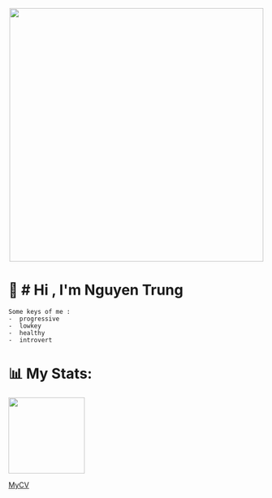 
<p align="center">
  <img src="https://user-images.githubusercontent.com/74038190/225813708-98b745f2-7d22-48cf-9150-083f1b00d6c9.gif" width="500">
</p>

# 💫 # Hi , I'm Nguyen Trung
    Some keys of me : 
    -  progressive
    -  lowkey
    -  healthy
    -  introvert

# 📊 My Stats:

<img height="150px" src="https://github-readme-stats.vercel.app/api/top-langs/?username=jkay-kmm&show_icons=true&layout=compact&langs_count=6&hide_title=true&hide_border=true&theme=graywhite" /></a>

[MyCV](https://github.com/jkay-kmm/jkay-kmm/blob/main/Fresher_Flutter_Developer.pdf)


